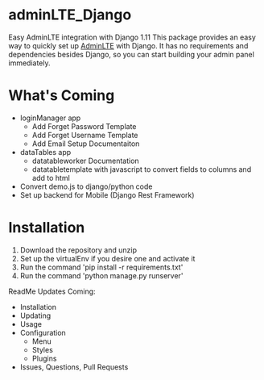 # adminLTE_Django
Easy AdminLTE integration with Django 1.11
This package provides an easy way to quickly set up [AdminLTE](https://almsaeedstudio.com) with Django. It has no requirements and dependencies besides Django, so you can start building your admin panel immediately. 

What's Coming
============
* loginManager app
  * Add Forget Password Template
  * Add Forget Username Template
  * Add Email Setup Documentaiton
* dataTables app
  * datatableworker Documentation
  * datatabletemplate with javascript to convert fields to columns and add to html
* Convert demo.js to django/python code
* Set up backend for Mobile (Django Rest Framework)


Installation
============
1) Download the repository and unzip
2) Set up the virtualEnv if you desire one and activate it
3) Run the command 'pip install -r requirements.txt'
4) Run the command 'python manage.py runserver'

ReadMe Updates Coming:
* Installation
* Updating
* Usage
* Configuration
  * Menu
  * Styles
  * Plugins
* Issues, Questions, Pull Requests
